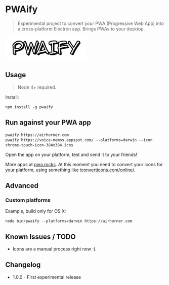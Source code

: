 # PWAify

> Experimental project to convert your PWA (Progressive Web App) into a cross-platform Electron app. Brings PWAs to your desktop.

![](assets/pwaify.png)

## Usage

> Node 4+ required.

Install:

```
npm install -g pwaify
```

## Run against your PWA app

```
pwaify https://airhorner.com
pwaify https://voice-memos.appspot.com/ --platforms=darwin --icon chrome-touch-icon-384x384.icns
```

Open the app on your platform, test and send it to your friends!

More apps at [pwa.rocks](https://pwa.rocks/). At this moment you need to convert your icons for your platform, using something like [iconverticons.com/online/](https://iconverticons.com/online/).

## Advanced

### Custom platforms

Example, build only for OS X:
```
node bin/pwaify --platforms=darwin https://airhorner.com
```

## Known Issues / TODO

- Icons are a manual process right now :(.

## Changelog

* 1.0.0 - First experimental release
